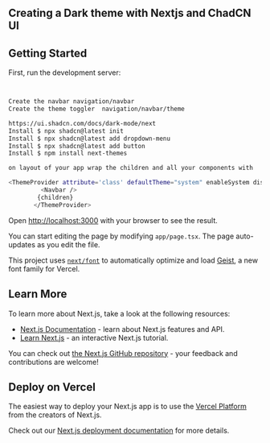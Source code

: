 ## Creating a Dark theme with Nextjs and ChadCN UI

## Getting Started

First, run the development server:

```bash


Create the navbar navigation/navbar
Create the theme toggler  navigation/navbar/theme

https://ui.shadcn.com/docs/dark-mode/next
Install $ npx shadcn@latest init
Install $ npx shadcn@latest add dropdown-menu
Install $ npx shadcn@latest add button
Install $ npm install next-themes

on layout of your app wrap the children and all your components with

<ThemeProvider attribute='class' defaultTheme="system" enableSystem disableTransitionOnChange>
         <Navbar />
        {children}
       </ThemeProvider>


```

Open [http://localhost:3000](http://localhost:3000) with your browser to see the result.

You can start editing the page by modifying `app/page.tsx`. The page auto-updates as you edit the file.

This project uses [`next/font`](https://nextjs.org/docs/app/building-your-application/optimizing/fonts) to automatically optimize and load [Geist](https://vercel.com/font), a new font family for Vercel.

## Learn More

To learn more about Next.js, take a look at the following resources:

- [Next.js Documentation](https://nextjs.org/docs) - learn about Next.js features and API.
- [Learn Next.js](https://nextjs.org/learn) - an interactive Next.js tutorial.

You can check out [the Next.js GitHub repository](https://github.com/vercel/next.js) - your feedback and contributions are welcome!

## Deploy on Vercel

The easiest way to deploy your Next.js app is to use the [Vercel Platform](https://vercel.com/new?utm_medium=default-template&filter=next.js&utm_source=create-next-app&utm_campaign=create-next-app-readme) from the creators of Next.js.

Check out our [Next.js deployment documentation](https://nextjs.org/docs/app/building-your-application/deploying) for more details.
